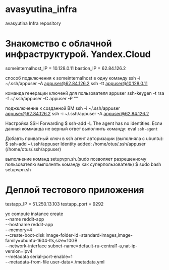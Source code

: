 # avasyutina_infra
avasyutina Infra repository

# Знакомство с облачной инфраструктурой. Yandex.Cloud
someinternalhost_IP = 10.128.0.11
bastion_IP = 62.84.126.2

способ подключения к someinternalhost в одну команду
ssh -i ~/.ssh/appuser -A appuser@62.84.126.2 ssh -tt appuser@10.128.0.11

команда генерации ключенй для пользователя appuser
ssh-keygen -t rsa -f ~/.ssh/appuser -C appuser -P ""

поджключение к созданной ВМ
ssh -i ~/.ssh/appuser appuser@62.84.126.2
ssh -i ~/.ssh/appuser -A appuser@62.84.126.2

Настройка SSH Forwarding
$ ssh-add -L
The agent has no identities.
Если данная комманда не верный ответ выполнить команду:  eval `ssh-agent`

Добавть приватный ключ в ssh агент авторизации (выполняла с ubuntu):
$ ssh-add ~/.ssh/appuser
Identity added: /home/otus/.ssh/appuser (/home/otus/.ssh/appuser)

выполнение команд setupvpn.sh.(sudo позволяет разрешенному пользователю выполнять команду как суперпользователь)
$ sudo bash setupvpn.sh

# Деплой тестового приложения

testapp_IP = 51.250.13.103
testapp_port = 9292

yc compute instance create \
  --name reddit-app \
  --hostname reddit-app \
  --memory=4 \
  --create-boot-disk image-folder-id=standard-images,image-family=ubuntu-1604-lts,size=10GB \
  --network-interface subnet-name=default-ru-central1-a,nat-ip-version=ipv4 \
  --metadata serial-port-enable=1 \
  --metadata-from-file user-data=./metadata.yml
